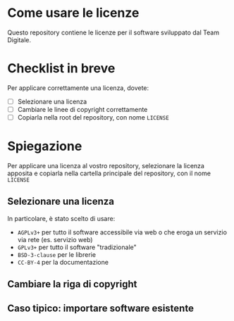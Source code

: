 # Come usare le licenze

Questo repository contiene le licenze per il software sviluppato dal Team Digitale.

# Checklist in breve

Per applicare correttamente una licenza, dovete:

- [ ] Selezionare una licenza
- [ ] Cambiare le linee di copyright correttamente
- [ ] Copiarla nella root del repository, con nome `LICENSE`

# Spiegazione

Per applicare una licenza al vostro repository, selezionare la licenza apposita e copiarla nella cartella principale del repository, con il nome `LICENSE`
## Selezionare una licenza

In particolare, è stato scelto di usare:
- `AGPLv3+` per tutto il software accessibile via web o che eroga un servizio via rete (es. servizio web)
- `GPLv3+` per tutto il software "tradizionale"
- `BSD-3-clause` per le librerie
- `CC-BY-4` per la documentazione

## Cambiare la riga di copyright


## Caso tipico: importare software esistente



